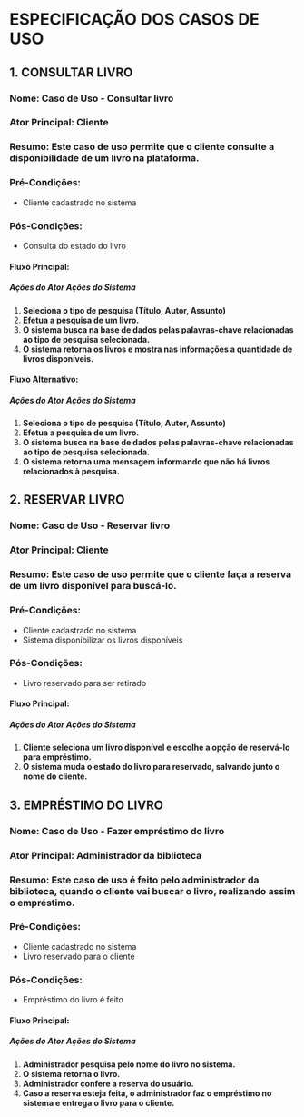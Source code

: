 # ESPECIFICAÇÃO DOS CASOS DE USO

## 1. CONSULTAR LIVRO
### Nome: Caso de Uso - Consultar livro
### Ator Principal: Cliente
### Resumo: Este caso de uso permite que o cliente consulte a disponibilidade de um livro na plataforma.
### Pré-Condições: 
* Cliente cadastrado no sistema	
### Pós-Condições: 
* Consulta do estado do livro
#### Fluxo Principal:
##### __Ações do Ator__	**Ações do Sistema**
1. __Seleciona o tipo de pesquisa (Título, Autor, Assunto)__
2. __Efetua a pesquisa de um livro.__	
3. **O sistema busca na base de dados pelas palavras-chave relacionadas ao tipo de pesquisa selecionada.**
4. **O sistema retorna os livros e mostra nas informações a quantidade de livros disponíveis.**

#### Fluxo Alternativo:
##### __Ações do Ator__ **Ações do Sistema**
1. __Seleciona o tipo de pesquisa (Título, Autor, Assunto)__
2. __Efetua a pesquisa de um livro.__
3. **O sistema busca na base de dados pelas palavras-chave relacionadas ao tipo de pesquisa selecionada.**
4. **O sistema retorna uma mensagem informando que não há livros relacionados à pesquisa.**

## 2. RESERVAR LIVRO
### Nome: Caso de Uso - Reservar livro
### Ator Principal: Cliente
### Resumo: Este caso de uso permite que o cliente faça a reserva de um livro disponível para buscá-lo.
### Pré-Condições: 
* Cliente cadastrado no sistema
* Sistema disponibilizar os livros disponíveis
### Pós-Condições:
* Livro reservado para ser retirado
#### Fluxo Principal:
##### __Ações do Ator__	**Ações do Sistema**
1. __Cliente seleciona um livro disponível e escolhe a opção de reservá-lo para empréstimo.__	
2. **O sistema muda o estado do livro para reservado, salvando junto o nome do cliente.**

## 3. EMPRÉSTIMO DO LIVRO 
### Nome: Caso de Uso - Fazer empréstimo do livro
### Ator Principal: Administrador da biblioteca
### Resumo: Este caso de uso é feito pelo administrador da biblioteca, quando o cliente vai buscar o livro, realizando assim o empréstimo.
### Pré-Condições: 
* Cliente cadastrado no sistema
* Livro reservado para o cliente
### Pós-Condições:
* Empréstimo do livro é feito
#### Fluxo Principal:
##### __Ações do Ator__	**Ações do Sistema**
1. __Administrador pesquisa pelo nome do livro no sistema.__	
2. **O sistema retorna o livro.**
3. __Administrador confere a reserva do usuário.__
4. __Caso a reserva esteja feita, o administrador faz o empréstimo no sistema e entrega o livro para o cliente.__
